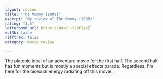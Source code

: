 ```yaml
---
layout: review
title: "The Mummy (1999)"
excerpt: "My review of The Mummy (1999)"
rating: "3.5"
letterboxd_url: https://boxd.it/8FIyzZ
mst3k: false
rifftrax: false
category: movie_review

---
```


The platonic ideal of an adventure movie for the first half. The second half has fun moments but is mostly a special effects parade. Regardless, I'm here for the bisexual energy radiating off this movie.